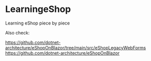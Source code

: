 # LearningeShop
Learning eShop piece by piece

Also check:

https://github.com/dotnet-architecture/eShopOnBlazor/tree/main/src/eShopLegacyWebForms
https://github.com/dotnet-architecture/eShopOnBlazor
